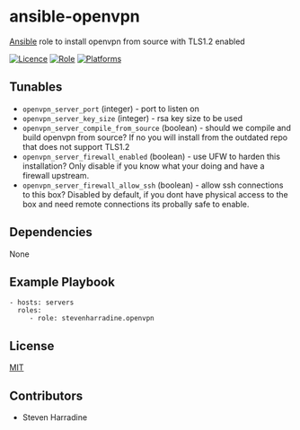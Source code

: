 # ansible-openvpn
[Ansible](http://www.ansible.com/) role to install openvpn from source with TLS1.2 enabled

[![Licence](https://img.shields.io/badge/Licence-ISC-blue.svg)](https://opensource.org/licenses/ISC)
[![Role](https://img.shields.io/ansible/role/6168.svg)](https://galaxy.ansible.com/detail#/role/6168)
[![Platforms](http://img.shields.io/badge/platforms-ubuntu-lightgrey.svg)](#)

Tunables
--------
* `openvpn_server_port` (integer) - port to listen on
* `openvpn_server_key_size` (integer) - rsa key size to be used
* `openvpn_server_compile_from_source` (boolean) - should we compile and build openvpn from source?  If no you will install from the outdated repo that does not support TLS1.2
* `openvpn_server_firewall_enabled` (boolean) - use UFW to harden this installation?  Only disable if you know what your doing and have a firewall upstream.
* `openvpn_server_firewall_allow_ssh` (boolean) - allow ssh connections to this box?  Disabled by default, if you dont have physical access to the box and need remote connections its probally safe to enable.

Dependencies
------------
None

Example Playbook
----------------
    - hosts: servers
      roles:
         - role: stevenharradine.openvpn

License
-------
[MIT](https://tldrlegal.com/license/mit-license)

Contributors
------------
* Steven Harradine
